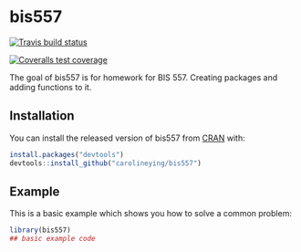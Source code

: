 
# bis557

  <!-- badges: start -->
  [![Travis build status](https://travis-ci.com/carolineying/bis557.svg?branch=master)](https://travis-ci.com/carolineying/bis557)
  <!-- badges: end -->
  
  <!-- badges: start -->
  [![Coveralls test coverage](https://coveralls.io/repos/github/carolineying/bis557/badge.svg)](https://coveralls.io/r/carolineying/bis557?branch=master)
  <!-- badges: end -->

The goal of bis557 is for homework for BIS 557. Creating packages and adding functions to it.

## Installation

You can install the released version of bis557 from [CRAN](https://CRAN.R-project.org) with:

``` r
install.packages("devtools")
devtools::install_github("carolineying/bis557")

```

## Example

This is a basic example which shows you how to solve a common problem:

``` r
library(bis557)
## basic example code
```

